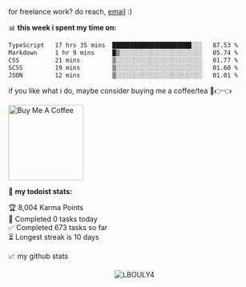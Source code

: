 for freelance work? do reach, [email](mailto:lbouly4.work@gmail.com) :)

📊 **this week i spent my time on:**
<!--START_SECTION:waka-->

```txt
TypeScript   17 hrs 35 mins  ██████████████████████░░░   87.53 %
Markdown     1 hr 9 mins     █▒░░░░░░░░░░░░░░░░░░░░░░░   05.74 %
CSS          21 mins         ▒░░░░░░░░░░░░░░░░░░░░░░░░   01.77 %
SCSS         19 mins         ▒░░░░░░░░░░░░░░░░░░░░░░░░   01.60 %
JSON         12 mins         ▒░░░░░░░░░░░░░░░░░░░░░░░░   01.01 %
```

<!--END_SECTION:waka-->

if you like what i do, maybe consider buying me a coffee/tea 🥺👉👈

<a href="https://www.buymeacoffee.com/LBOULY4" target="_blank"><img src="https://cdn.buymeacoffee.com/buttons/v2/default-red.png" alt="Buy Me A Coffee" width="150" ></a>

🚧 **my todoist stats:**
<!-- TODO-IST:START -->
🏆  8,004 Karma Points           
🌸  Completed 0 tasks today           
✅  Completed 673 tasks so far           
⏳  Longest streak is 10 days
<!-- TODO-IST:END -->


📈 my github stats

<p align="center"> <img src="https://github-readme-stats.vercel.app/api?username=LBOULY4&show_icons=true&theme=gotham" alt="LBOULY4" />

